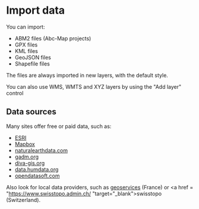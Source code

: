 <a name="data-import"></a>

# Import data

You can import:

- ABM2 files (Abc-Map projects)
- GPX files
- KML files
- GeoJSON files
- Shapefile files

The files are always imported in new layers, with the default style.

<div class="alert alert-info">
You can also use WMS, WMTS and XYZ layers by using the "Add layer" control
</div>

## Data sources

Many sites offer free or paid data, such as:

- <a href="https://www.esri.com" target="_blank">ESRI</a>
- <a href="https://www.mapbox.com" target="_blank">Mapbox</a>
- <a href="http://www.naturalearthdata.com" target="_blank">naturalearthdata.com</a>
- <a href="https://gadm.org" target="_blank">gadm.org</a>
- <a href="https://www.diva-gis.org" target="_blank">diva-gis.org</a>
- <a href="https://data.humdata.org" target="_blank">data.humdata.org</a>
- <a href="https://public.opendatasoft.com/explore" target="_blank">opendatasoft.com</a>

Also look for local data providers, such as <a href="https://geoservices.ign.fr/" target="_blank">geoservices</a>
(France) or <a href = "https://www.swisstopo.admin.ch/ "target="\_blank">swisstopo</a> (Switzerland).
